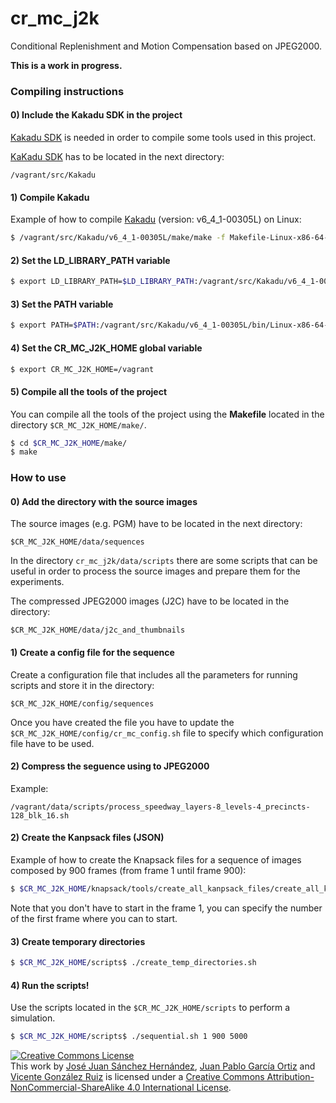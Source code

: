 cr_mc_j2k
=========

Conditional Replenishment and Motion Compensation based on JPEG2000.

**This is a work in progress.**

### Compiling instructions

#### 0) Include the Kakadu SDK in the project

[Kakadu SDK][1] is needed in order to compile some tools used in this project.

[KaKadu SDK][1] has to be located in the next directory:

```
/vagrant/src/Kakadu
```

#### 1) Compile Kakadu

Example of how to compile [Kakadu][1] (version: v6_4_1-00305L) on Linux:

```bash
$ /vagrant/src/Kakadu/v6_4_1-00305L/make/make -f Makefile-Linux-x86-64-gcc
```

#### 2) Set the **LD_LIBRARY_PATH** variable

```bash
$ export LD_LIBRARY_PATH=$LD_LIBRARY_PATH:/vagrant/src/Kakadu/v6_4_1-00305L/lib/Linux-x86-64-gcc
```

#### 3) Set the **PATH** variable

```bash
$ export PATH=$PATH:/vagrant/src/Kakadu/v6_4_1-00305L/bin/Linux-x86-64-gcc
```

#### 4) Set the **CR_MC_J2K_HOME** global variable

```bash
$ export CR_MC_J2K_HOME=/vagrant
```

#### 5) Compile all the tools of the project

You can compile all the tools of the project using the **Makefile** located in
the directory `$CR_MC_J2K_HOME/make/`.

```bash
$ cd $CR_MC_J2K_HOME/make/
$ make
```

### How to use

#### 0) Add the directory with the source images 

The source images (e.g. PGM) have to be located in the next directory:

```
$CR_MC_J2K_HOME/data/sequences
```

In the directory `cr_mc_j2k/data/scripts` there are some scripts that can be
useful in order to process the source images and prepare them for the
experiments.

The compressed JPEG2000 images (J2C) have to be located in the directory:

```
$CR_MC_J2K_HOME/data/j2c_and_thumbnails
```

#### 1) Create a config file for the sequence

Create a configuration file that includes all the parameters for running
scripts and store it in the directory:

```
$CR_MC_J2K_HOME/config/sequences
```

Once you have created the file you have to update the
`$CR_MC_J2K_HOME/config/cr_mc_config.sh` file to specify which configuration
file have to be used.

#### 2) Compress the seguence using to JPEG2000

Example:

```
/vagrant/data/scripts/process_speedway_layers-8_levels-4_precincts-128_blk_16.sh
```

#### 2) Create the Kanpsack files (JSON)

Example of how to create the Knapsack files for a sequence of images composed
by 900 frames (from frame 1 until frame 900):

```bash
$ $CR_MC_J2K_HOME/knapsack/tools/create_all_kanpsack_files/create_all_knapsack_files.sh 1 900
```

Note that you don't have to start in the frame 1, you can specify the number
of the first frame where you can to start.

#### 3) Create temporary directories
```bash
$ $CR_MC_J2K_HOME/scripts$ ./create_temp_directories.sh 
```

#### 4) Run the scripts!

Use the scripts located in the `$CR_MC_J2K_HOME/scripts` to perform a simulation. 

```bash
$ $CR_MC_J2K_HOME/scripts$ ./sequential.sh 1 900 5000
```

<a rel="license" href="http://creativecommons.org/licenses/by-nc-sa/4.0/"><img alt="Creative Commons License" style="border-width:0" src="http://i.creativecommons.org/l/by-nc-sa/4.0/80x15.png" /></a><br />This work by <a xmlns:cc="http://creativecommons.org/ns#" href="http://josejuansanchez.org" property="cc:attributionName" rel="cc:attributionURL">José Juan Sánchez Hernández</a>, <a xmlns:cc="http://creativecommons.org/ns#" href="http://www.hpca.ual.es/~jportiz/" property="cc:attributionName" rel="cc:attributionURL">Juan Pablo García Ortiz</a> and <a xmlns:cc="http://creativecommons.org/ns#" href="http://www.ual.es/~vruiz" property="cc:attributionName" rel="cc:attributionURL">Vicente González Ruiz</a>
  is licensed under a <a rel="license" href="http://creativecommons.org/licenses/by-nc-sa/4.0/">Creative Commons Attribution-NonCommercial-ShareAlike 4.0 International License</a>.

[1]: http://kakadusoftware.com
